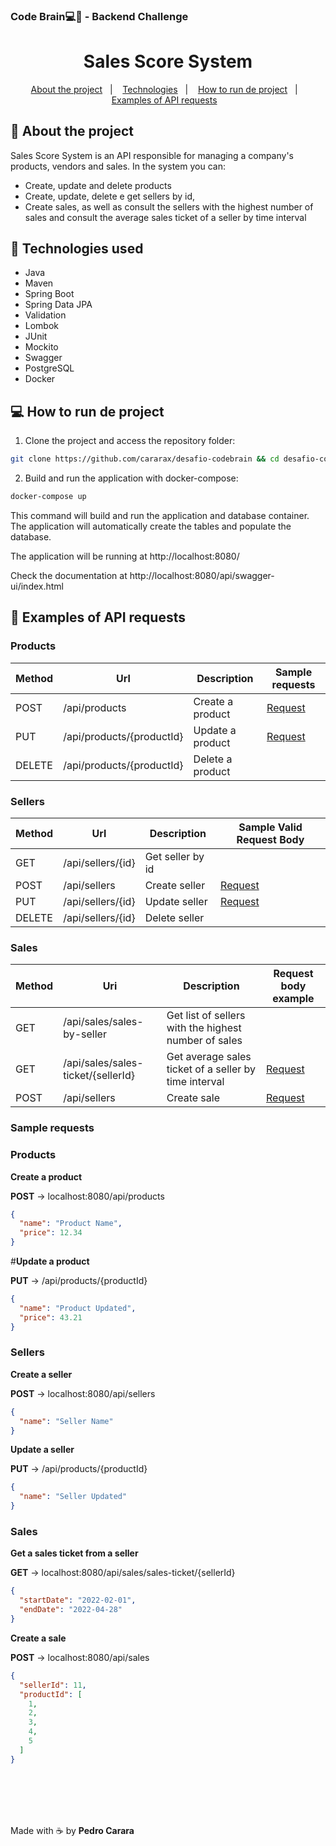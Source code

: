 ### Code Brain💻🧠 - Backend Challenge

<h1 align="center">
Sales Score System
</h1>

<p align="center">
  <a href="#about-the-project">About the project</a>&nbsp;&nbsp;&nbsp;|&nbsp;&nbsp;&nbsp;
  <a href="#technologies">Technologies</a>&nbsp;&nbsp;&nbsp;|&nbsp;&nbsp;&nbsp;
  <a href="#how-to-run">How to run de project</a>&nbsp;&nbsp;&nbsp;|&nbsp;&nbsp;&nbsp;
  <a href="#example-requests">Examples of API requests</a>&nbsp;&nbsp;&nbsp;
</p>

## 🎯 About the project

<a id="about-the-project"></a>

Sales Score System is an API responsible for managing a company's products, vendors and sales. In the system you can:

- Create, update and delete products
- Create, update, delete e get sellers by id,
- Create sales, as well as consult the sellers with the highest number of sales and consult the average sales ticket of
  a seller by time interval

## 🚀 Technologies used

<a id="technologies"></a>

- Java
- Maven
- Spring Boot
- Spring Data JPA
- Validation
- Lombok
- JUnit
- Mockito
- Swagger
- PostgreSQL
- Docker

## 💻 How to run de project

<a id="how-to-run"></a>

1. Clone the project and access the repository folder:

```bash
git clone https://github.com/cararax/desafio-codebrain && cd desafio-codebrain
```

2. Build and run the application with docker-compose:

```bash
docker-compose up
```

This command will build and run the application and database container. The application will automatically create the
tables and populate the database.

The application will be running at http://localhost:8080/

Check the documentation at http://localhost:8080/api/swagger-ui/index.html

## 📄 Examples of API requests

<a id="example-requests"></a>

### Products

| Method | Url                     | Description           | Sample requests           |
|--------|-------------------------|-----------------------|---------------------------|
| POST   | /api/products           | Create a product | [Request](#create-product) |
| PUT    | /api/products/{productId} | Update a product         | [Request](#update-product) |
| DELETE | /api/products/{productId}        | Delete a product         |     |

### Sellers

| Method | Url               | Description                                                                | Sample Valid Request Body |
|--------|-------------------|----------------------------------------------------------------------------|---------------------------|
| GET    | /api/sellers/{id} | Get seller by id                                                           |                           |
| POST   | /api/sellers      | Create seller                                                              | [Request](#create-seller) |
| PUT    | /api/sellers/{id} | Update seller                                                              | [Request](#update-seller) |
| DELETE | /api/sellers/{id} | Delete seller  |                           |

### Sales

| Method | Uri                                | Description                                           | Request body example     |
|--------|------------------------------------|-------------------------------------------------------|--------------------------|
| GET    | /api/sales/sales-by-seller         | Get list of sellers with the highest number of sales  |                          |
| GET    | /api/sales/sales-ticket/{sellerId} | Get average sales ticket of a seller by time interval | [Request](#sales-ticket) |
| POST   | /api/sellers                       | Create sale                                           | [Request](#create-sale)  |

### Sample requests

### Products

<a id="create-product"></a>**Create a product**

**POST** -> localhost:8080/api/products

```json
{
  "name": "Product Name",
  "price": 12.34
}
```

<a id="update-product">#</a>**Update a product**

**PUT** -> /api/products/{productId}

```json
{
  "name": "Product Updated",
  "price": 43.21
}
```

### Sellers

<a id="create-seller"></a>**Create a seller**

**POST** -> localhost:8080/api/sellers

```json
{
  "name": "Seller Name"
}
```

<a id="update-seller"></a>**Update a seller**

**PUT** -> /api/products/{productId}

```json
{
  "name": "Seller Updated"
}
```

### Sales

<a id="sales-ticket"></a>**Get a sales ticket from a seller**

**GET** -> localhost:8080/api/sales/sales-ticket/{sellerId}

```json
{
  "startDate": "2022-02-01",
  "endDate": "2022-04-28"
}
```

<a id="create-sale"></a>**Create a sale**

**POST** -> localhost:8080/api/sales

```json
{
  "sellerId": 11,
  "productId": [
    1,
    2,
    3,
    4,
    5
  ]
}
```

<br><br>
---
Made with ☕ by **Pedro Carara**
